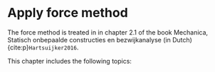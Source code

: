 ```{index} Force method
```

# Apply force method

The force method is treated in in chapter 2.1 of the book Mechanica, Statisch onbepaalde constructies en bezwijkanalyse (in Dutch) {cite:p}`Hartsuijker2016`.

This chapter includes the following topics:
```{tableofcontents}
```